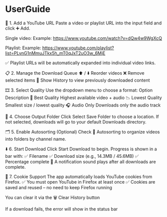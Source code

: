 # UserGuide
🔗 1. Add a YouTube URL
Paste a video or playlist URL into the input field and click ➕ Add.

Single video:
Example:
https://www.youtube.com/watch?v=dQw4w9WgXcQ

Playlist:
Example:
https://www.youtube.com/playlist?list=PLynG1nMmuJTkx5h_mT0qJxT2uO3w_6MjE

✅ Playlist URLs will be automatically expanded into individual video links.

📋 2. Manage the Download Queue
⬆️ / ⬇️ Reorder videos
❌ Remove selected items
📜 Show History to view previously downloaded content

🎞️ 3. Select Quality
Use the dropdown menu to choose a format:
Option	Description
🎥 Best Quality	Highest available video + audio
📉 Lowest Quality	Smallest size / lowest quality
🎧 Audio Only	Downloads only the audio track

📁 4. Choose Output Folder
Click Select Save Folder to choose a location.
If not selected, downloads will go to your default Downloads directory.

🗂️ 5. Enable Autosorting (Optional)
Check 📂 Autosorting to organize videos into folders by channel name.

⬇️ 6. Start Download
Click Start Download to begin. Progress is shown in a bar with:
✅ Filename
✅ Download size (e.g., 14.3MB / 45.6MB)
✅ Percentage complete
🔔 A notification sound plays after all downloads are complete.

🍪 7. Cookie Support
The app automatically loads YouTube cookies from Firefox.
✅ You must open YouTube in Firefox at least once
✅ Cookies are saved and reused – no need to keep Firefox running


You can clear it via the 🗑 Clear History button

If a download fails, the error will show in the status bar

